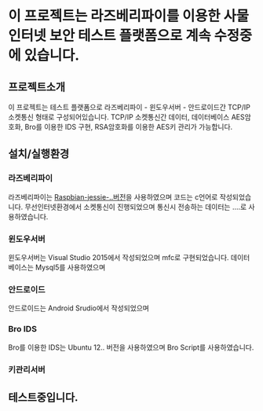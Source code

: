 
# 이 프로젝트는 라즈베리파이를 이용한 사물인터넷 보안 테스트 플랫폼으로 계속 수정중에 있습니다. 


## 프로젝트소개 
이 프로젝트는 테스트 플랫폼으로 라즈베리파이 - 윈도우서버 - 안드로이드간 TCP/IP 소켓통신 형태로 구성되어있습니다.
TCP/IP 소켓통신간 데이터, 데이터베이스 AES암호화, Bro를 이용한 IDS 구현, RSA암호화를 이용한 AES키 관리가 가능합니다.

## 설치/실행환경 

### 라즈베리파이 
라즈베리파이는 [Raspbian-jessie-..버전](https://www.raspberrypi.org/downloads/raspbian/)을 사용하였으며 코드는 c언어로 작성되었습니다.
무선인터넷환경에서 소켓통신이 진행되었으며 통신시 전송하는 데이터는 ....로 사용하였습니다.

### 윈도우서버 
윈도우서버는 Visual Studio 2015에서 작성되었으며 mfc로 구현되었습니다.
데이터베이스는 Mysql5를 사용하였으며 

### 안드로이드 
안드로이드는 Android Srudio에서 작성되었으며 

### Bro IDS 
Bro를 이용한 IDS는 Ubuntu 12.. 버전을 사용하였으며 Bro Script를 사용하였습니다.

### 키관리서버 


테스트중입니다.
-------

